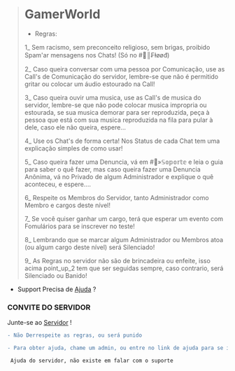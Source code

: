 > 
> # GamerWorld
> 
> * Regras:
> 
> 
> 1_ Sem racismo, sem preconceito religioso, sem brigas, proibido Spam'ar mensagens nos Chats! (Só no #💢║₣ⱡøøđ)
> 
>
> 
> 2_ Caso queira conversar com uma pessoa por Comunicação, use as Call's de Comunicação do servidor, lembre-se que não é permitido gritar ou colocar um áudio estourado na Call!
> 
> 
> 
> 3_ Caso queira ouvir uma musica, use as Call's de musica do servidor, lembre-se que não pode colocar musica impropria ou estourada, se sua musica demorar para ser reproduzida, peça à pessoa que está com sua musica reproduzida na fila para pular à dele, caso ele não queira, espere...
> 
> 
> 
> 4_ Use os Chat's de forma certa! Nos Status de cada Chat tem uma explicação simples de como usar!
> 
> 
> 
> 5_ Caso queira fazer uma Denuncia, vá em #🏥»𝕊𝕠𝕡𝕠𝕣𝕥𝕖 e leia o guia para saber o quê fazer, mas caso queira fazer uma Denuncia Anônima, vá no Privado de algum Administrador e explique o quê aconteceu, e espere....
> 
> 
> 
> 6_ Respeite os Membros do Servidor, tanto Administrador como Membro e cargos deste nível!
>
> 
> 
> 7_ Se você quiser ganhar um cargo, terá que esperar um evento com Fomulários para se inscrever no teste!
> 
> 
> 
> 8_ Lembrando que se marcar algum Administrador ou Membros atoa (ou algum cargo deste nível) será Silenciado!
> 
>
> 
> 9_ As Regras no servidor não são de brincadeira ou enfeite, isso acima point_up_2 tem que ser seguidas sempre, caso contrario, será Silenciado ou Banido!

* Support
Precisa de [Ajuda](https://blog.gamerworldgg.ga/hc/support) ?

### CONVITE DO SERVIDOR
Junte-se ao [Servidor](https://gamerworldgg.ga/discord?invite=7) !


```diff
- Não Derrespeite as regras, ou será punido

- Para obter ajuda, chame um admin, ou entre no link de ajuda para se informar
```

``` Ajuda do servidor, não existe em falar com o suporte```

